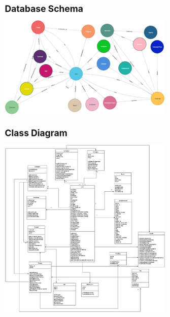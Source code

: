 <!-- TITLE: Technical Documentation -->

# Database Schema
![Graph](/uploads/technical-diagrams/graph.png "Graph")

# Class Diagram
![Updated Class Diagram 1](/uploads/technical-diagrams/updated-class-diagram-1.png "Updated Class Diagram 1")